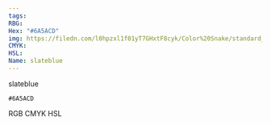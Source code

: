 ```yaml
---
tags:
RBG:
Hex: "#6A5ACD"
img: https://filedn.com/l0hpzxl1f01yT7GHxtF8cyk/Color%20Snake/standard_csv_to_svg/#6A5ACD.svg
CMYK:
HSL:
Name: slateblue
---
```

slateblue
```palette
#6A5ACD
```
RGB
CMYK
HSL